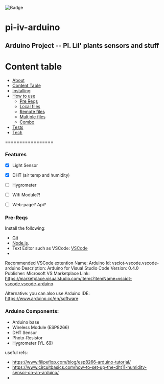![Badge](https://img.shields.io/github/license/theFelps/pi-v-arduino)
# pi-iv-arduino


## Arduino Project -- PI. Lil' plants sensors and stuff

Content table
=================
<!--ts-->
   * [About](#About)
   * [Content Table](#content-table)
   * [Installing](#install)
   * [How to use](#how-to-use)
      * [Pre Reqs](#pre-reqs)
      * [Local files](#local-files)
      * [Remote files](#remote-files)
      * [Multiple files](#multiple-files)
      * [Combo](#combo)
   * [Tests](#tests)
   * [Tech](#tech)
<!--te-->

=================

### Features

- [x] Light Sensor
- [x] DHT (air temp and humidity)
- [ ] Hygrometer
- [ ] Wifi Module?!
- [ ] Web-page? Api?


### Pre-Reqs

Install the following:
- [Git](https://git-scm.com)
- [Node.js](https://nodejs.org/en/). 
- Text Editor such as VSCode: [VSCode](https://code.visualstudio.com/)
- 
Recommended VSCode extention
Name: Arduino
Id: vsciot-vscode.vscode-arduino
Description: Arduino for Visual Studio Code
Version: 0.4.0
Publisher: Microsoft
VS Marketplace Link: https://marketplace.visualstudio.com/items?itemName=vsciot-vscode.vscode-arduino

Alternative: you can also use Arduino IDE:
https://www.arduino.cc/en/software



### Arduino Components:
- Arduino base
- Wireless Module (ESP8266)
- DHT Sensor
- Photo-Resistor
- Hygrometer (YL-69)

useful refs:
- https://www.filipeflop.com/blog/esp8266-arduino-tutorial/
- https://www.circuitbasics.com/how-to-set-up-the-dht11-humidity-sensor-on-an-arduino/
- 
